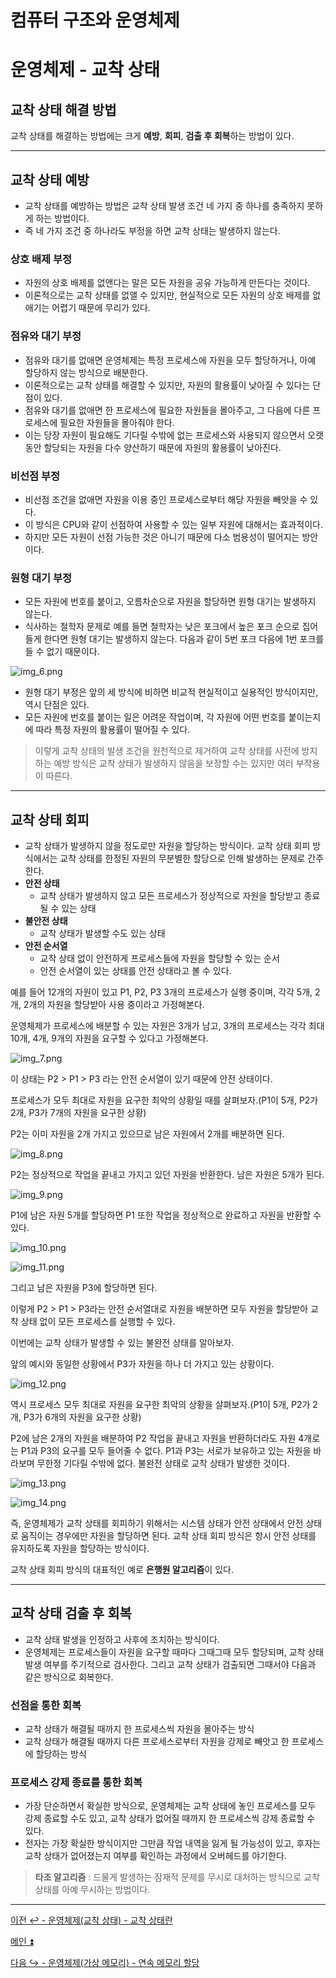 # 컴퓨터 구조와 운영체제

# 운영체제 - 교착 상태

## 교착 상태 해결 방법

교착 상태를 해결하는 방법에는 크게 **예방**, **회피**, **검출 후 회복**하는 방법이 있다.

---

## 교착 상태 예방

- 교착 상태를 예방하는 방법은 교착 상태 발생 조건 네 가지 중 하나를 충족하지 못하게 하는 방법이다.
- 즉 네 가지 조건 중 하나라도 부정을 하면 교착 상태는 발생하지 않는다.

### 상호 배제 부정

- 자원의 상호 배제를 없앤다는 말은 모든 자원을 공유 가능하게 만든다는 것이다.
- 이론적으로는 교착 상태를 없앨 수 있지만, 현실적으로 모든 자원의 상호 배제를 없애기는 어렵기 때문에 무리가 있다.

### 점유와 대기 부정

- 점유와 대기를 없애면 운영체제는 특정 프로세스에 자원을 모두 할당하거나, 아예 할당하지 않는 방식으로 배분한다.
- 이론적으로는 교착 상태를 해결할 수 있지만, 자원의 활용률이 낮아질 수 있다는 단점이 있다.
- 점유와 대기를 없애면 한 프로세스에 필요한 자원들을 몰아주고, 그 다음에 다른 프로세스에 필요한 자원들을 몰아줘야 한다.
- 이는 당장 자원이 필요해도 기다릴 수밖에 없는 프로세스와 사용되지 않으면서 오랫동안 할당되는 자원을 다수 양산하기 때문에 자원의 활용률이 낮아진다.

### 비선점 부정

- 비선점 조건을 없애면 자원을 이용 중인 프로세스로부터 해당 자원을 빼앗을 수 있다.
- 이 방식은 CPU와 같이 선점하여 사용할 수 있는 일부 자원에 대해서는 효과적이다.
- 하지만 모든 자원이 선점 가능한 것은 아니기 때문에 다소 범용성이 떨어지는 방안이다.

### 원형 대기 부정

- 모든 자원에 번호를 붙이고, 오름차순으로 자원을 할당하면 원형 대기는 발생하지 않는다.
- 식사하는 철학자 문제로 예를 들면 철학자는 낮은 포크에서 높은 포크 순으로 집어들게 한다면 원형 대기는 발생하지 않는다. 다음과 같이 5번 포크 다음에 1번 포크를 들 수 없기 때문이다.

![img_6.png](image/img_6.png)

- 원형 대기 부정은 앞의 세 방식에 비하면 비교적 현실적이고 실용적인 방식이지만, 역시 단점은 있다.
- 모든 자원에 번호를 붙이는 일은 어려운 작업이며, 각 자원에 어떤 번호를 붙이는지에 따라 특정 자원의 활용률이 떨어질 수 있다.

> 이렇게 교착 상태의 발생 조건을 원천적으로 제거하여 교착 상태를 사전에 방지하는 예방 방식은 교착 상태가 발생하지 않음을 
> 보장할 수는 있지만 여러 부작용이 따른다.

---

## 교착 상태 회피

- 교착 상태가 발생하지 않을 정도로만 자원을 할당하는 방식이다. 교착 상태 회피 방식에서는 교착 상태를 한정된 자원의 무분별한 할당으로 인해 발생하는 문제로 간주한다.
- **안전 상태**
  - 교착 상태가 발생하지 않고 모든 프로세스가 정상적으로 자원을 할당받고 종료될 수 있는 상태
- **불안전 상태**
  - 교착 상태가 발생할 수도 있는 상태
- **안전 순서열**
  - 교착 상태 없이 안전하게 프로세스들에 자원을 할당할 수 있는 순서
  - 안전 순서열이 있는 상태를 안전 상태라고 볼 수 있다.

예를 들어 12개의 자원이 있고 P1, P2, P3 3개의 프로세스가 실행 중이며, 각각 5개, 2개, 2개의 자원을 할당받아 사용 중이라고 가정해본다.

운영체제가 프로세스에 배분할 수 있는 자원은 3개가 남고, 3개의 프로세스는 각각 최대 10개, 4개, 9개의 자원을 요구할 수 있다고 가정해본다.

![img_7.png](image/img_7.png)

이 상태는 P2 > P1 > P3 라는 안전 순서열이 있기 때문에 안전 상태이다.

프로세스가 모두 최대로 자원을 요구한 최악의 상황일 때를 살펴보자.(P1이 5개, P2가 2개, P3가 7개의 자원을 요구한 상황)

P2는 이미 자원을 2개 가지고 있으므로 남은 자원에서 2개를 배분하면 된다.

![img_8.png](image/img_8.png)

P2는 정상적으로 작업을 끝내고 가지고 있던 자원을 반환한다. 남은 자원은 5개가 된다.

![img_9.png](image/img_9.png)

P1에 남은 자원 5개를 할당하면 P1 또한 작업을 정상적으로 완료하고 자원을 반환할 수 있다.

![img_10.png](image/img_10.png)

![img_11.png](image/img_11.png)

그리고 남은 자원을 P3에 할당하면 된다.

이렇게 P2 > P1 > P3라는 안전 순서열대로 자원을 배분하면 모두 자원을 할당받아 교착 상태 없이 모든 프로세스를 실행할 수 있다.

이번에는 교착 상태가 발생할 수 있는 불완전 상태를 알아보자.

앞의 예시와 동일한 상황에서 P3가 자원을 하나 더 가지고 있는 상황이다.

![img_12.png](image/img_12.png)

역시 프로세스 모두 최대로 자원을 요구한 최악의 상황을 살펴보자.(P1이 5개, P2가 2개, P3가 6개의 자원을 요구한 상황)

P2에 남은 2개의 자원을 배분하여 P2 작업을 끝내고 자원을 반환하더라도 자원 4개로는 P1과 P3의 요구를 모두 들어줄 수 없다. P1과 P3는 서로가 보유하고 있는
자원을 바라보며 무한정 기다릴 수밖에 없다. 불완전 상태로 교착 상태가 발생한 것이다.

![img_13.png](image/img_13.png)

![img_14.png](image/img_14.png)

즉, 운영체제가 교착 상태를 회피하기 위해서는 시스템 상태가 안전 상태에서 안전 상태로 움직이는 경우에만 자원을 할당하면 된다. 
교착 상태 회피 방식은 항시 안전 상태를 유지하도록 자원을 할당하는 방식이다.

교착 상태 회피 방식의 대표적인 예로 **은행원 알고리즘**이 있다.

---

## 교착 상태 검출 후 회복

- 교착 상태 발생을 인정하고 사후에 조치하는 방식이다.
- 운영체제는 프로세스들이 자원을 요구할 때마다 그때그때 모두 할당되며, 교착 상태 발생 여부를 주기적으로 검사한다. 그리고 교착 상태가 검출되면
    그때서야 다음과 같은 방식으로 회복한다.

### 선점을 통한 회복

- 교착 상태가 해결될 때까지 한 프로세스씩 자원을 몰아주는 방식
- 교착 상태가 해결될 때까지 다른 프로세스로부터 자원을 강제로 빼앗고 한 프로세스에 할당하는 방식

### 프로세스 강제 종료를 통한 회복

- 가장 단순하면서 확실한 방식으로, 운영체제는 교착 상태에 놓인 프로세스를 모두 강제 종료할 수도 있고, 교착 상태가 없어질 때까지 한 프로세스씩 강제 종료할 수 있다.
- 전자는 가장 확실한 방식이지만 그만큼 작업 내역을 잃게 될 가능성이 있고, 후자는 교착 상태가 없어졌는지 여부를 확인하는 과정에서 오버헤드를 야기한다.

> **타조 알고리즘** : 드물게 발생하는 잠재적 문제를 무시로 대처하는 방식으로 교착 상태를 아예 무시하는 방법이다.

---

[이전 ↩️ - 운영체제(교착 상태) - 교착 상태란](https://github.com/genesis12345678/TIL/blob/main/cs/deadlock/Deadlock.md)

[메인 ⏫](https://github.com/genesis12345678/TIL/blob/main/cs/Main.md)

[다음 ↪️ - 운영체제(가상 메모리) - 연속 메모리 할당](https://github.com/genesis12345678/TIL/blob/main/cs/virtualmemory/memory.md)